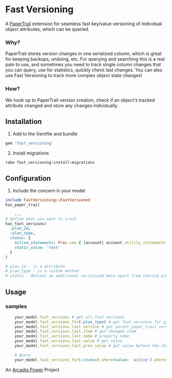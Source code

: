 Fast Versioning
===========
A [PaperTrail](https://github.com/airblade/paper_trail) extension for seamless fast key/value versioning of individual object attributes, which can be queried.

### Why?

PaperTrail stores version changes in one serialized column, which is great for keeping backups, undoing, etc. For querying and searching this is a real pain to use, and sometimes you need to track single column changes that you can query, use for statistics, quickly check last changes. You can also use Fast Versioning to track more complex object state changes!

### How?
We hook up to PaperTrail version creation, check if an object's tracked attribute changed and store any changes individually.

Installation
------------
1. Add to the Gemfile and bundle
```ruby
gem 'fast_versioning'
```
2. Install migrations
```shell
rake fast_versioning:install:migrations
```

Configuration
-------------
1. Include the concern in your model

```ruby
include FastVersioning::FastVersioned
has_paper_trail

    ...
# define what you want to track
has_fast_versions(
  :plan_id,
  :plan_type,
  status: {
    billed_statements: Proc.new { |account| account.utility_statements.count },
    static_value: 'text'
  }
)

# plan_id - is a attribute
# plan_type - is a custom method
# status - defines an additional serialized meta apart from storing property change
```

Usage
-----

### samples
```ruby
    your_model.fast_versions # get all fast versions
    your_model.fast_versions_for(:plan_type) # get fast versions for given property - chain
    your_model.fast_versions.last.version # get parent paper_trail version object
    your_model.fast_versions.last.item # get changed item
    your_model.fast_versions.last.name # property name
    your_model.fast_versions.last.value # get value
    your_model.fast_versions.last.prev_value # get value before the change

    # query
    your_model.fast_versions_for(:status).where(value: 'active').where(prev_value: 'incomplete')
```

An [Arcadia Power](http://www.arcadiapower.com) Project